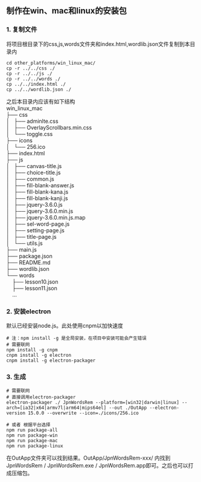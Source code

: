 ## 制作在win、mac和linux的安装包
### 1. 复制文件
将项目根目录下的css,js,words文件夹和index.html,wordlib.json文件复制到本目录内
```console
cd other_platforms/win_linux_mac/
cp -r ../../css ./
cp -r ../../js ./
cp -r ../../words ./
cp ../../index.html ./
cp ../../wordlib.json ./
```
之后本目录内应该有如下结构  
win_linux_mac  
├── css  
│   ├── adminlte.css  
│   ├── OverlayScrollbars.min.css  
│   └── toggle.css  
├── icons  
│   └── 256.ico  
├── index.html  
├── js  
│   ├── canvas-title.js  
│   ├── choice-title.js  
│   ├── common.js  
│   ├── fill-blank-answer.js  
│   ├── fill-blank-kana.js  
│   ├── fill-blank-kanji.js  
│   ├── jquery-3.6.0.js  
│   ├── jquery-3.6.0.min.js  
│   ├── jquery-3.6.0.min.js.map  
│   ├── sel-word-page.js  
│   ├── setting-page.js  
│   ├── title-page.js  
│   └── utils.js   
├── main.js  
├── package.json  
├── README.md  
├── wordlib.json  
└── words  
&nbsp;&nbsp;&nbsp;&nbsp;├── lesson10.json  
&nbsp;&nbsp;&nbsp;&nbsp;├── lesson11.json  
&nbsp;&nbsp;&nbsp;&nbsp;...
<br>

### 2. 安装electron

默认已经安装node.js。此处使用cnpm以加快速度
```console
# 注：npm install -g 是全局安装，在项目中安装可能会产生错误
# 需要联网
npm install -g cnpm
cnpm install -g electron 
cnpm install -g electron-packager
```

### 3. 生成
```console
# 需要联网
# 直接调用electron-packager
electron-packager ./ JpnWordsRem --platform=[win32|darwin|linux] --arch=[ia32|x64|armv7l|arm64|mips64el] --out ./OutApp --electron-version 15.0.0 --overwrite --icon=./icons/256.ico

# 或者 根据平台选择
npm run package-all
npm run package-win
npm run package-mac
npm run package-linux
```
在OutApp文件夹可以找到结果。OutApp/JpnWordsRem-xxx/ 内找到 JpnWordsRem / JpnWordsRem.exe / JpnWordsRem.app即可。之后也可以打成压缩包。